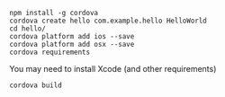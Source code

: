 ```
npm install -g cordova
cordova create hello com.example.hello HelloWorld
cd hello/
cordova platform add ios --save
cordova platform add osx --save
cordova requirements
```

You may need to install Xcode (and other requirements)

```
cordova build
```

